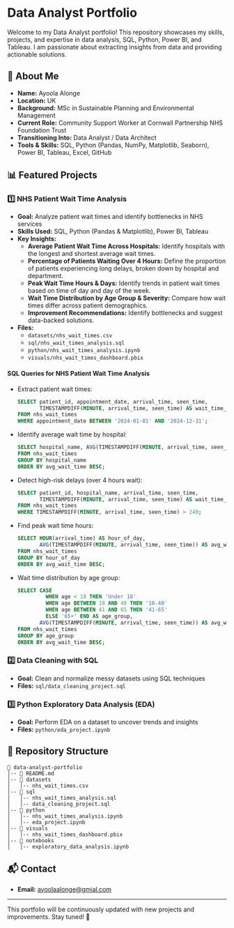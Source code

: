 # Data Analyst Portfolio

Welcome to my Data Analyst portfolio! This repository showcases my skills, projects, and expertise in data analysis, SQL, Python, Power BI, and Tableau. I am passionate about extracting insights from data and providing actionable solutions.

## 📌 About Me
- **Name:** Ayoola Alonge
- **Location:** UK
- **Background:** MSc in Sustainable Planning and Environmental Management
- **Current Role:** Community Support Worker at Cornwall Partnership NHS Foundation Trust
- **Transitioning Into:** Data Analyst / Data Architect
- **Tools & Skills:** SQL, Python (Pandas, NumPy, Matplotlib, Seaborn), Power BI, Tableau, Excel, GitHub

## 📊 Featured Projects
### 1️⃣ NHS Patient Wait Time Analysis
- **Goal:** Analyze patient wait times and identify bottlenecks in NHS services
- **Skills Used:** SQL, Python (Pandas & Matplotlib), Power BI, Tableau
- **Key Insights:**
  - **Average Patient Wait Time Across Hospitals:** Identify hospitals with the longest and shortest average wait times.
  - **Percentage of Patients Waiting Over 4 Hours:** Define the proportion of patients experiencing long delays, broken down by hospital and department.
  - **Peak Wait Time Hours & Days:** Identify trends in patient wait times based on time of day and day of the week.
  - **Wait Time Distribution by Age Group & Severity:** Compare how wait times differ across patient demographics.
  - **Improvement Recommendations:** Identify bottlenecks and suggest data-backed solutions.
- **Files:** 
  - `datasets/nhs_wait_times.csv`
  - `sql/nhs_wait_times_analysis.sql`
  - `python/nhs_wait_times_analysis.ipynb`
  - `visuals/nhs_wait_times_dashboard.pbix`

#### SQL Queries for NHS Patient Wait Time Analysis
- Extract patient wait times:
  ```sql
  SELECT patient_id, appointment_date, arrival_time, seen_time, 
         TIMESTAMPDIFF(MINUTE, arrival_time, seen_time) AS wait_time_minutes
  FROM nhs_wait_times
  WHERE appointment_date BETWEEN '2024-01-01' AND '2024-12-31';
  ```
- Identify average wait time by hospital:
  ```sql
  SELECT hospital_name, AVG(TIMESTAMPDIFF(MINUTE, arrival_time, seen_time)) AS avg_wait_time
  FROM nhs_wait_times
  GROUP BY hospital_name
  ORDER BY avg_wait_time DESC;
  ```
- Detect high-risk delays (over 4 hours wait):
  ```sql
  SELECT patient_id, hospital_name, arrival_time, seen_time, 
         TIMESTAMPDIFF(MINUTE, arrival_time, seen_time) AS wait_time_minutes
  FROM nhs_wait_times
  WHERE TIMESTAMPDIFF(MINUTE, arrival_time, seen_time) > 240;
  ```
- Find peak wait time hours:
  ```sql
  SELECT HOUR(arrival_time) AS hour_of_day, 
         AVG(TIMESTAMPDIFF(MINUTE, arrival_time, seen_time)) AS avg_wait_time
  FROM nhs_wait_times
  GROUP BY hour_of_day
  ORDER BY avg_wait_time DESC;
  ```
- Wait time distribution by age group:
  ```sql
  SELECT CASE 
           WHEN age < 18 THEN 'Under 18'
           WHEN age BETWEEN 18 AND 40 THEN '18-40'
           WHEN age BETWEEN 41 AND 65 THEN '41-65'
           ELSE '65+' END AS age_group, 
         AVG(TIMESTAMPDIFF(MINUTE, arrival_time, seen_time)) AS avg_wait_time
  FROM nhs_wait_times
  GROUP BY age_group
  ORDER BY avg_wait_time DESC;
  ```

### 2️⃣ Data Cleaning with SQL
- **Goal:** Clean and normalize messy datasets using SQL techniques
- **Files:** `sql/data_cleaning_project.sql`

### 3️⃣ Python Exploratory Data Analysis (EDA)
- **Goal:** Perform EDA on a dataset to uncover trends and insights
- **Files:** `python/eda_project.ipynb`

## 📂 Repository Structure
```
📁 data-analyst-portfolio
│-- 📄 README.md
│-- 📁 datasets
│   │-- nhs_wait_times.csv
│-- 📁 sql
│   │-- nhs_wait_times_analysis.sql
│   │-- data_cleaning_project.sql
│-- 📁 python
│   │-- nhs_wait_times_analysis.ipynb
│   │-- eda_project.ipynb
│-- 📁 visuals
│   │-- nhs_wait_times_dashboard.pbix
│-- 📁 notebooks
│   │-- exploratory_data_analysis.ipynb
```

## 📬 Contact
- **Email:** ayoolaalonge@gmial.com

---
This portfolio will be continuously updated with new projects and improvements. Stay tuned! 🚀

